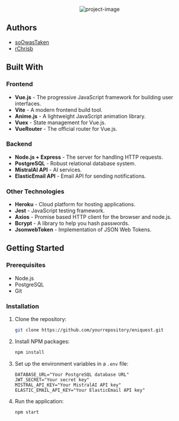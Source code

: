 <p align="center"><img src="https://socialify.git.ci/soOwasTaken/Eniquest/image?description=1&amp;font=Raleway&amp;forks=1&amp;issues=1&amp;logo=https%3A%2F%2Fi.imgur.com%2F5IDVzcn.png&amp;name=1&amp;pattern=Plus&amp;pulls=1&amp;stargazers=1&amp;theme=Dark" alt="project-image"></p>

## Authors

- [soOwasTaken](https://github.com/soOwasTaken)
- [rChrisb](https://github.com/rchrisb)

## Built With

### Frontend
- **Vue.js** - The progressive JavaScript framework for building user interfaces.
- **Vite** - A modern frontend build tool.
- **Anime.js** - A lightweight JavaScript animation library.
- **Vuex** - State management for Vue.js.
- **VueRouter** - The official router for Vue.js.

### Backend
- **Node.js + Express** - The server for handling HTTP requests.
- **PostgreSQL** - Robust relational database system.
- **MistralAI API** - AI services.
- **ElasticEmail API** - Email API for sending notifications.

### Other Technologies
- **Heroku** - Cloud platform for hosting applications.
- **Jest** - JavaScript testing framework.
- **Axios** - Promise based HTTP client for the browser and node.js.
- **Bcrypt** - A library to help you hash passwords.
- **JsonwebToken** - Implementation of JSON Web Tokens.

## Getting Started

### Prerequisites

- Node.js
- PostgreSQL
- Git

### Installation

1. Clone the repository:
   ```bash
   git clone https://github.com/yourrepository/eniquest.git
   ```
2. Install NPM packages:
   ```bash
   npm install
   ```
3. Set up the environment variables in a `.env` file:
   ```plaintext
   DATABASE_URL="Your PostgreSQL database URL"
   JWT_SECRET="Your secret key"
   MISTRAL_API_KEY="Your MistralAI API key"
   ELASTIC_EMAIL_API_KEY="Your ElasticEmail API key"
   ```
4. Run the application:
   ```bash
   npm start
   ```

